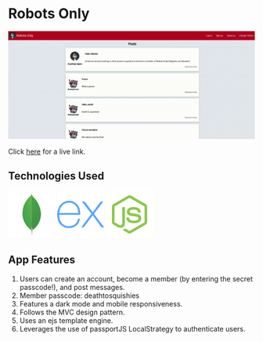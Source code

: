 # Robots Only

![Robots Only Gif](https://github.com/wise-guru/robots-only/blob/main/public/images/robots.gif)

Click [here](https://robots-only.onrender.com/) for a live link.

## Technologies Used

[![MongoDB](https://github.com/wise-guru/portfolio/blob/main/src/assets/skills/mongoDB.svg)](https://en.wikipedia.org/wiki/MongoDB) [![Express](https://github.com/wise-guru/inventory-app/blob/main/public/images/express.svg)](https://expressjs.com/) [![Node.js](https://github.com/wise-guru/inventory-app/blob/main/public/images/nodejs.svg)](https://en.wikipedia.org/wiki/Node.js)

## App Features

1. Users can create an account, become a member (by entering the secret passcode!), and post messages.
2. Member passcode: deathtosquishies
3. Features a dark mode and mobile responsiveness.
4. Follows the MVC design pattern.
5. Uses an ejs template engine.
6. Leverages the use of passportJS LocalStrategy to authenticate users.
